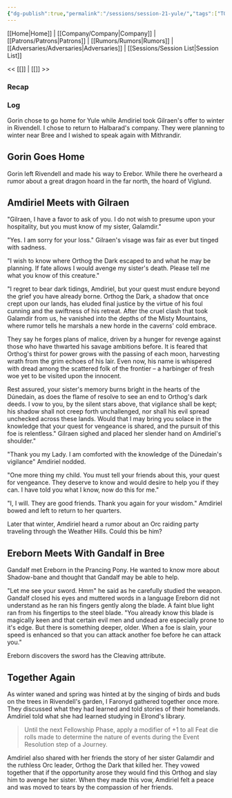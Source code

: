 ```yaml
---
{"dg-publish":true,"permalink":"/sessions/session-21-yule/","tags":["TOR","tolkien","lord-of-the-rings","middle-earth"]}
---
```


[[Home\|Home]] | [[Company/Company\|Company]] | [[Patrons/Patrons\|Patrons]] | [[Rumors/Rumors\|Rumors]] | [[Adversaries/Adversaries\|Adversaries]] | [[Sessions/Session List\|Session List]]

<< [[]] \| [[]] >>
### Recap


### Log

Gorin chose to go home for Yule while Amdiriel took Gilraen's offer to winter in Rivendell. I chose to return to Halbarad's company. They were planning to winter near Bree and I wished to speak again with Mithrandir.

## Gorin Goes Home
Gorin left Rivendell and made his way to Erebor. While there he overheard a rumor about a great dragon hoard in the far north, the hoard of Viglund.

## Amdiriel Meets with Gilraen
"Gilraen, I have a favor to ask of you. I do not wish to presume upon your hospitality, but you must know of my sister, Galamdir."

"Yes. I am sorry for your loss." Gilraen's visage was fair as ever but tinged with sadness.

"I wish to know where Orthog the Dark escaped to and what he may be planning. If fate allows I would avenge my sister's death. Please tell me what you know of this creature."

"I regret to bear dark tidings, Amdiriel, but your quest must endure beyond the grief you have already borne. Orthog the Dark, a shadow that once crept upon our lands, has eluded final justice by the virtue of his foul cunning and the swiftness of his retreat. After the cruel clash that took Galamdir from us, he vanished into the depths of the Misty Mountains, where rumor tells he marshals a new horde in the caverns' cold embrace.

They say he forges plans of malice, driven by a hunger for revenge against those who have thwarted his savage ambitions before. It is feared that Orthog's thirst for power grows with the passing of each moon, harvesting wrath from the grim echoes of his lair. Even now, his name is whispered with dread among the scattered folk of the frontier – a harbinger of fresh woe yet to be visited upon the innocent.

Rest assured, your sister's memory burns bright in the hearts of the Dúnedain, as does the flame of resolve to see an end to Orthog's dark deeds. I vow to you, by the silent stars above, that vigilance shall be kept; his shadow shall not creep forth unchallenged, nor shall his evil spread unchecked across these lands. Would that I may bring you solace in the knowledge that your quest for vengeance is shared, and the pursuit of this foe is relentless." Gilraen sighed and placed her slender hand on Amdiriel's shoulder."

"Thank you my Lady. I am comforted with the knowledge of the Dúnedain's vigilance" Amdiriel nodded.

"One more thing my child. You must tell your friends about this, your quest for vengeance. They deserve to know and would desire to help you if they can. I have told you what I know, now do this for me."

"I, I will. They are good friends. Thank you again for your wisdom." Amdiriel bowed and left to return to her quarters.

Later that winter, Amdiriel heard a rumor about an Orc raiding party traveling through the Weather Hills. Could this be him?

## Ereborn Meets With Gandalf in Bree
Gandalf met Ereborn in the Prancing Pony. He wanted to know more about Shadow-bane and thought that Gandalf may be able to help.

"Let me see your sword. Hmm" he said as he carefully studied the weapon. Gandalf closed his eyes and muttered words in a language Ereborn did not understand as he ran his fingers gently along the blade. A faint blue light ran from his fingertips to the steel blade. "You already know this blade is magically keen and that certain evil men and undead are especially prone to it's edge. But there is something deeper, older. When a foe is slain, your speed is enhanced so that you can attack another foe before he can attack you."

Ereborn discovers the sword has the Cleaving attribute.

## Together Again
As winter waned and spring was hinted at by the singing of birds and buds on the trees in Rivendell's garden, I Faronyd gathered together once more. They discussed what they had learned and told stories of their homelands. Amdiriel told what she had learned studying in Elrond's library. 

> Until the next Fellowship Phase, apply a modifier of
> +1 to all Feat die rolls made to determine the nature of
> events during the Event Resolution step of a Journey.

Amdiriel also shared with her friends the story of her sister Galamdir and the ruthless Orc leader, Orthog the Dark that killed her. They vowed together that if the opportunity arose they would find this Orthog and slay him to avenge her sister. When they made this vow, Amdiriel felt a peace and was moved to tears by the compassion of her friends.


